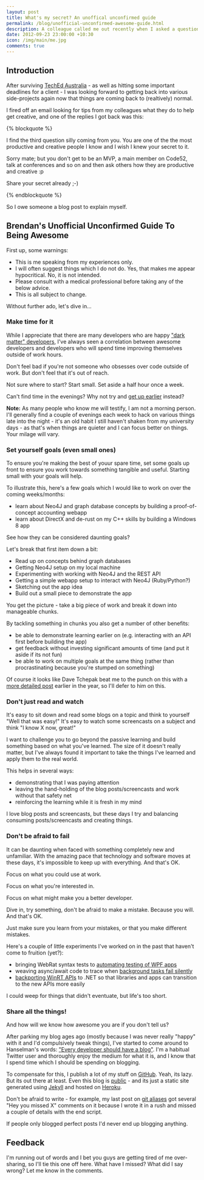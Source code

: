 ```yaml
--- 
layout: post
title: What's my secret? An unoffical unconfirmed guide
permalink: /blog/unofficial-unconfirmed-awesome-guide.html
description: A colleague called me out recently when I asked a question about how to be more productive. This blog post is for him.
date: 2012-09-23 23:00:00 +10:30
icon: /img/main/me.jpg
comments: true
---
```


## Introduction

After surviving [TechEd Australia](http://australia.msteched.com/) - as well as hitting some important deadlines for a client - I was looking forward to getting back into various side-projects again now that things are coming back to (realtively) normal.

I fired off an email looking for tips from my colleagues what they do to help get creative, and one of the replies I got back was this:

{% blockquote %}

I find the third question silly coming from you. You are one of the the most productive and creative people I know and I wish I knew your secret to it. 
 
Sorry mate; but you don't get to be an MVP, a main member on Code52, talk at conferences and so on and then ask others how they are productive and creative :p
 
Share your secret already ;-)
 
{% endblockquote %}

So I owe someone a blog post to explain myself.

## Brendan's Unofficial Unconfirmed Guide To Being Awesome

First up, some warnings:

 - This is me speaking from my experiences only. 
 - I will often suggest things which I do not do. Yes, that makes me appear hypocritical. No, it is not intended.
 - Please consult with a medical professional before taking any of the below advice.
 - This is all subject to change.

Without further ado, let's dive in...

### Make time for it

While I appreciate that there are many developers who are happy ["dark matter" developers](http://www.hanselman.com/blog/DarkMatterDevelopersTheUnseen99.aspx), I've always seen a correlation between awesome developers and developers who will spend time improving themselves outside of work hours. 

Don't feel bad if you're not someone who obsesses over code outside of work. But don't feel that it's out of reach.

Not sure where to start? Start small. Set aside a half hour once a week. 

Can't find time in the evenings? Why not try and [get up earlier](http://99u.com/tips/6954/The-1-Step-Plan-for-Super-Productivity) instead?

**Note:** As many people who know me will testify, I am not a morning person.  I'll generally find a couple of evenings each week to hack on various things late into the night - it's an old habit I still haven't shaken from my university days - as that's when things are quieter and I can focus better on things. Your milage will vary.

### Set yourself goals (even small ones)
  
To ensure you're making the best of youur spare time, set some goals up front to ensure you work towards something tangible and useful. Starting small with your goals will help.

To illustrate this, here's a few goals which I would like to work on over the coming weeks/months:

 - learn about Neo4J and graph database concepts by building a proof-of-concept accounting webapp
 - learn about DirectX and de-rust on my C++ skills by building a Windows 8 app

See how they can be considered daunting goals?

Let's break that first item down a bit:

 - Read up on concepts behind graph databases
 - Getting Neo4J setup on my local machine
 - Experimenting with working with Neo4J and the REST API
 - Getting a simple webapp setup to interact with Neo4J (Ruby/Python?)
 - Sketching out the app idea
 - Build out a small piece to demonstrate the app

You get the picture - take a big piece of work and break it down into manageable chunks. 

By tackling something in chunks you also get a number of other benefits:

 - be able to demonstrate learning earlier on (e.g. interacting with an API first before building the app)
 - get feedback without investing significant amounts of time (and put it aside if its not fun)
 - be able to work on multiple goals at the same thing (rather than procrastinating because you're stumped on something)

Of course it looks like Dave Tchepak beat me to the punch on this with a [more detailed post](http://davesquared.net/2012/02/goals-for-devs.html) earlier in the year, so I'll defer to him on this.


### Don't just read and watch

It's easy to sit down and read some blogs on a topic and think to yourself "Well that was easy!" It's easy to watch some screencasts on a subject and think "I know X now, great!"

I want to challenge you to go beyond the passive learning and build something based on what you've learned. The size of it doesn't really matter, but I've always found it important to take the things I've learned and apply them to the real world. 

This helps in several ways:
 
 - demonstrating that I was paying attention
 - leaving the hand-holding of the blog posts/screencasts and work without that safety net 
 - reinforcing the learning while it is fresh in my mind

I love blog posts and screencasts, but these days I try and balancing consuming posts/screencasts and creating things. 

### Don't be afraid to fail

It can be daunting when faced with something completely new and unfamiliar. With the amazing pace that technology and software moves at these days, it's impossible to keep up with everything. And that's OK.

Focus on what you could use at work. 

Focus on what you're interested in. 

Focus on what might make you a better developer.

Dive in, try something, don't be afraid to make a mistake. Because you will. And that's OK. 

Just make sure you learn from your mistakes, or that you make different mistakes.

Here's a couple of little experiments I've worked on in the past that haven't come to fruition (yet?):

 - bringing WebRat syntax tests to [automating testing of WPF apps](/simpler-ui-testing-for-wpf-apps.html)
 - weaving async/await code to trace when [background tasks fail silently](https://github.com/shiftkey/Fody.AsyncErrorHandling)
 - [backporting WinRT APIs](https://github.com/shiftkey/winrt-backport-hilarity) to .NET so that libraries and apps can transition to the new APIs more easily

I could weep for things that didn't eventuate, but life's too short.

### Share all the things!

And how will we know how awesome you are if you don't tell us?

After parking my blog ages ago (mostly because I was never really "happy" with it and I'd compulsively tweak things), I've started to come around to Hanselman's words: ["Every developer should have a blog"](http://www.hanselman.com/blog/YourWordsAreWasted.aspx). I'm a habitual Twitter user and thoroughly enjoy the medium for what it is, and I know that I spend time which I should be spending on blogging. 

To compensate for this, I publish a lot of my stuff on [GitHub](https://github.com/shiftkey). Yeah, its lazy. But its out there at least. Even this blog is [public](https://github.com/shiftkey/blog) - and its just a static site generated using [Jekyll](https://github.com/mojombo/jekyll) and hosted on [Heroku](http://www.heroku.com/).

Don't be afraid to write - for example, my last post on [git aliases](http://brendanforster.com/notes/git-alias.html) got several "Hey you missed X" comments on it because I wrote it in a rush and missed a couple of details with the end script.

If people only blogged perfect posts I'd never end up blogging anything.

## Feedback

I'm running out of words and I bet you guys are getting tired of me over-sharing, so I'll tie this one off here. What have I missed? What did I say wrong? Let me know in the comments.